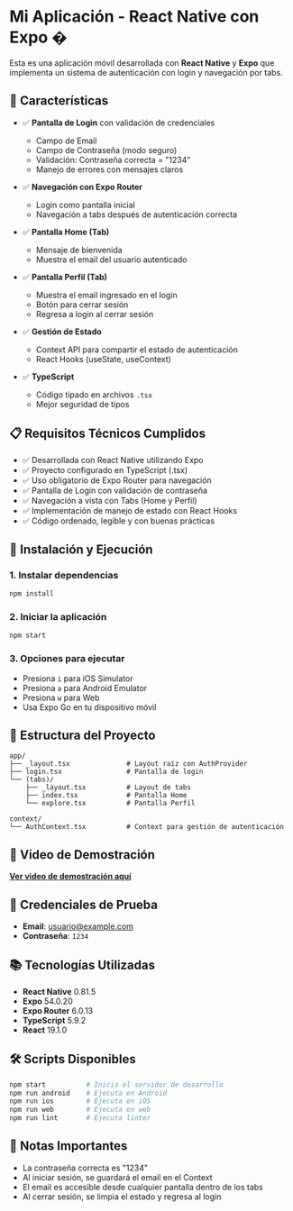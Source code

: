 # Mi Aplicación - React Native con Expo �

Esta es una aplicación móvil desarrollada con **React Native** y **Expo** que implementa un sistema de autenticación con login y navegación por tabs.

## 🎯 Características

- ✅ **Pantalla de Login** con validación de credenciales
  - Campo de Email
  - Campo de Contraseña (modo seguro)
  - Validación: Contraseña correcta = "1234"
  - Manejo de errores con mensajes claros

- ✅ **Navegación con Expo Router**
  - Login como pantalla inicial
  - Navegación a tabs después de autenticación correcta
  
- ✅ **Pantalla Home (Tab)**
  - Mensaje de bienvenida
  - Muestra el email del usuario autenticado

- ✅ **Pantalla Perfil (Tab)**
  - Muestra el email ingresado en el login
  - Botón para cerrar sesión
  - Regresa a login al cerrar sesión

- ✅ **Gestión de Estado**
  - Context API para compartir el estado de autenticación
  - React Hooks (useState, useContext)

- ✅ **TypeScript**
  - Código tipado en archivos `.tsx`
  - Mejor seguridad de tipos

## 📋 Requisitos Técnicos Cumplidos

- ✅ Desarrollada con React Native utilizando Expo
- ✅ Proyecto configurado en TypeScript (.tsx)
- ✅ Uso obligatorio de Expo Router para navegación
- ✅ Pantalla de Login con validación de contraseña
- ✅ Navegación a vista con Tabs (Home y Perfil)
- ✅ Implementación de manejo de estado con React Hooks
- ✅ Código ordenado, legible y con buenas prácticas

## 🚀 Instalación y Ejecución

### 1. Instalar dependencias
```bash
npm install
```

### 2. Iniciar la aplicación
```bash
npm start
```

### 3. Opciones para ejecutar
- Presiona `i` para iOS Simulator
- Presiona `a` para Android Emulator
- Presiona `w` para Web
- Usa Expo Go en tu dispositivo móvil

## 📁 Estructura del Proyecto

```
app/
├── _layout.tsx              # Layout raíz con AuthProvider
├── login.tsx                # Pantalla de login
└── (tabs)/
    ├── _layout.tsx          # Layout de tabs
    ├── index.tsx            # Pantalla Home
    └── explore.tsx          # Pantalla Perfil

context/
└── AuthContext.tsx          # Context para gestión de autenticación
```

## 🎥 Video de Demostración

**[Ver video de demostración aquí](https://www.loom.com/share/tu-video-id)**



## 🔐 Credenciales de Prueba

- **Email**: usuario@example.com
- **Contraseña**: `1234`

## 📚 Tecnologías Utilizadas

- **React Native** 0.81.5
- **Expo** 54.0.20
- **Expo Router** 6.0.13
- **TypeScript** 5.9.2
- **React** 19.1.0

## 🛠️ Scripts Disponibles

```bash
npm start          # Inicia el servidor de desarrollo
npm run android    # Ejecuta en Android
npm run ios        # Ejecuta en iOS
npm run web        # Ejecuta en web
npm run lint       # Ejecuta linter
```

## 📝 Notas Importantes

- La contraseña correcta es "1234"
- Al iniciar sesión, se guardará el email en el Context
- El email es accesible desde cualquier pantalla dentro de los tabs
- Al cerrar sesión, se limpia el estado y regresa al login




